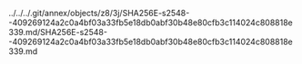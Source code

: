 ../../../.git/annex/objects/z8/3j/SHA256E-s2548--409269124a2c0a4bf03a33fb5e18db0abf30b48e80cfb3c114024c808818e339.md/SHA256E-s2548--409269124a2c0a4bf03a33fb5e18db0abf30b48e80cfb3c114024c808818e339.md